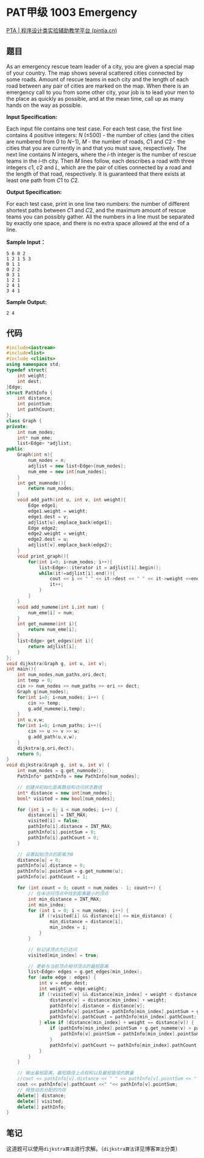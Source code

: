 # PAT甲级 1003 Emergency

[PTA | 程序设计类实验辅助教学平台 (pintia.cn)](https://pintia.cn/problem-sets/994805342720868352/exam/problems/994805523835109376?type=7&page=0)

## 题目

As an emergency rescue team leader of a city, you are given a special map of your country. The map shows several scattered cities connected by some roads. Amount of rescue teams in each city and the length of each road between any pair of cities are marked on the map. When there is an emergency call to you from some other city, your job is to lead your men to the place as quickly as possible, and at the mean time, call up as many hands on the way as possible.

**Input Specification:**

Each input file contains one test case. For each test case, the first line contains 4 positive integers: *N* (≤500) - the number of cities (and the cities are numbered from 0 to *N*−1), *M* - the number of roads, *C*1 and *C*2 - the cities that you are currently in and that you must save, respectively. The next line contains *N* integers, where the *i*-th integer is the number of rescue teams in the *i*-th city. Then *M* lines follow, each describes a road with three integers *c*1, *c*2 and *L*, which are the pair of cities connected by a road and the length of that road, respectively. It is guaranteed that there exists at least one path from *C*1 to *C*2.

**Output Specification:**

For each test case, print in one line two numbers: the number of different shortest paths between *C*1 and *C*2, and the maximum amount of rescue teams you can possibly gather. All the numbers in a line must be separated by exactly one space, and there is no extra space allowed at the end of a line.

**Sample Input：**

```in
5 6 0 2
1 2 1 5 3
0 1 1
0 2 2
0 3 1
1 2 1
2 4 1
3 4 1
```

**Sample Output:**

```out
2 4
```

## 代码

```c++
#include<iostream>
#include<list>
#include <climits>
using namespace std;
typedef struct{
    int weight;
    int dest;
}Edge;
struct PathInfo {
    int distance;
    int pointSum;
    int pathCount;
};
class Graph {
private:
    int num_nodes;
    int* num_eme;
    list<Edge> *adjlist;
public:
    Graph(int n){
        num_nodes = n;
        adjlist = new list<Edge>[num_nodes];
        num_eme = new int[num_nodes];
    }
    int get_numnode(){
        return num_nodes;
    }
    void add_path(int u, int v, int weight){
        Edge edge1;
        edge1.weight = weight;
        edge1.dest = v;
        adjlist[u].emplace_back(edge1);
        Edge edge2;
        edge2.weight = weight;
        edge2.dest = u;
        adjlist[v].emplace_back(edge2);
    }
    void print_graph(){
        for(int i=0; i<num_nodes; i++){
            list<Edge>::iterator it = adjlist[i].begin();
            while(it!=adjlist[i].end()){
                cout << i << " " << it->dest << " " << it->weight <<endl;
                it++;
            }
        }
    }
    void add_numeme(int i,int num) {
        num_eme[i] = num;
    }
    int get_numeme(int i){
        return num_eme[i];
    }
    list<Edge> get_edges(int i){
        return adjlist[i];
    }
};
void dijkstra(Graph g, int u, int v);
int main(){
    int num_nodes,num_paths,ori,dect;
    int temp = 0;
    cin >> num_nodes >> num_paths >> ori >> dect;
    Graph g(num_nodes);
    for(int i=0; i<num_nodes; i++) {
        cin >> temp;
        g.add_numeme(i,temp);
    }
    int u,v,w;
    for(int i=0; i<num_paths; i++){
        cin >> u >> v >> w;
        g.add_path(u,v,w);
    }
    dijkstra(g,ori,dect);
    return 0;
}
void dijkstra(Graph g, int u, int v) {
    int num_nodes = g.get_numnode();
    PathInfo* pathInfo = new PathInfo[num_nodes];

    // 创建并初始化距离数组和访问状态数组
    int* distance = new int[num_nodes];
    bool* visited = new bool[num_nodes];

    for (int i = 0; i < num_nodes; i++) {
        distance[i] = INT_MAX;
        visited[i] = false;
        pathInfo[i].distance = INT_MAX;
        pathInfo[i].pointSum = 0;
        pathInfo[i].pathCount = 0;
    }

    // 设置起始顶点的距离为0
    distance[u] = 0;
    pathInfo[u].distance = 0;
    pathInfo[u].pointSum = g.get_numeme(u);
    pathInfo[u].pathCount = 1;

    for (int count = 0; count < num_nodes - 1; count++) {
        // 在未访问顶点中找到距离最小的顶点
        int min_distance = INT_MAX;
        int min_index;
        for (int i = 0; i < num_nodes; i++) {
            if (!visited[i] && distance[i] <= min_distance) {
                min_distance = distance[i];
                min_index = i;
            }
        }

        // 标记该顶点为已访问
        visited[min_index] = true;

        // 更新与当前顶点相邻顶点的最短距离
        list<Edge> edges = g.get_edges(min_index);
        for (auto edge : edges) {
            int v = edge.dest;
            int weight = edge.weight;
            if (!visited[v] && distance[min_index] + weight < distance[v]) {
                distance[v] = distance[min_index] + weight;
                pathInfo[v].distance = distance[v];
                pathInfo[v].pointSum = pathInfo[min_index].pointSum + g.get_numeme(v);
                pathInfo[v].pathCount = pathInfo[min_index].pathCount;
            } else if (distance[min_index] + weight == distance[v]) {
                if (pathInfo[min_index].pointSum + g.get_numeme(v) > pathInfo[v].pointSum) {
                    pathInfo[v].pointSum = pathInfo[min_index].pointSum + g.get_numeme(v);
                }
                pathInfo[v].pathCount += pathInfo[min_index].pathCount;
            }
        }
    }

    // 输出最短距离、最短路径上点权和以及最短路径的数量
    //cout << pathInfo[v].distance << " " << pathInfo[v].pointSum << " " << pathInfo[v].pathCount << endl;
    cout << pathInfo[v].pathCount <<" "<< pathInfo[v].pointSum;
    // 释放动态分配的内存
    delete[] distance;
    delete[] visited;
    delete[] pathInfo;
}
```

## 笔记

这道题可以使用`dijkstra算法`进行求解。（`dijkstra算法`详见博客`算法`分类）